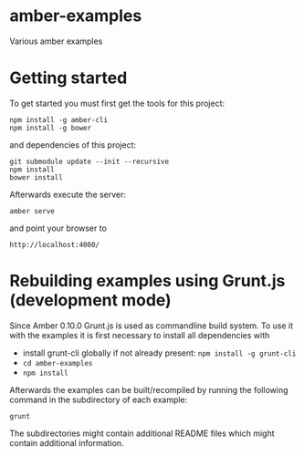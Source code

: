 amber-examples
==============

Various amber examples

Getting started
===============

To get started you must first get the tools for this project:

    npm install -g amber-cli
    npm install -g bower

 and dependencies of this project:
 
    git submodule update --init --recursive
    npm install
    bower install

Afterwards execute the server:

`amber serve`

and point your browser to

`http://localhost:4000/`

Rebuilding examples using Grunt.js (development mode)
====================================================

Since Amber 0.10.0 Grunt.js is used as commandline build system.
To use it with the examples it is first necessary to install all dependencies with

* install grunt-cli globally if not already present: `npm install -g grunt-cli`
* `cd amber-examples`
* `npm install`

Afterwards the examples can be built/recompiled by running the following command in
the subdirectory of each example:

`grunt`

The subdirectories might contain additional README files which might contain additional information.
